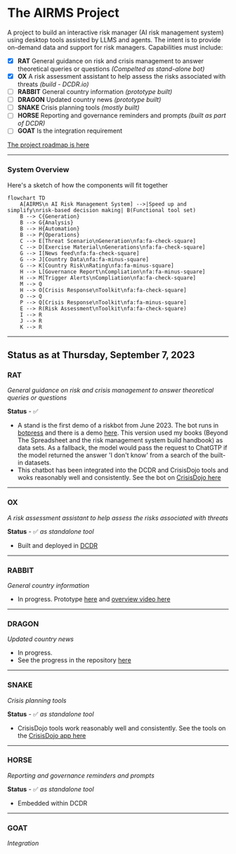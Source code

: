 # The AIRMS Project
A project to build an interactive risk manager (AI risk management system) using desktop tools assisted by LLMS and agents. The intent is to provide on-demand data and support for risk managers. Capabilities must include:

- [x] **RAT** General guidance on risk and crisis management to answer theoretical queries or questions *(Compelted as stand-alone bot)*
- [x] **OX** A risk assessment assistant to help assess the risks associated with threats *(build - DCDR.io)*
- [ ] **RABBIT** General country information *(prototype built)*
- [ ] **DRAGON** Updated country news *(prototype built)*
- [ ] **SNAKE** Crisis planning tools *(mostly built)*
- [ ] **HORSE** Reporting and governance reminders and prompts *(built as part of DCDR)*
- [ ] **GOAT** Is the integration requirement

[The project roadmap is here](https://github.com/users/agsheves/projects/1)

---
### System Overview

Here's a sketch of how the components will fit together

```mermaid
flowchart TD
    A[AIRMS\n AI Risk Management System] -->|Speed up and simplify\nrisk-based decision making| B(Functional tool set)
    B --> C{Generation}
    B --> G{Analysis}
    B --> H{Automation}
    B --> P{Operations}
    C --> E[Threat Scenario\nGeneration\nfa:fa-check-square]
    C --> D[Exercise Material\nGenerations\nfa:fa-check-square]
    G --> I[News feed\nfa:fa-check-square]
    G --> J[Country Data\nfa:fa-minus-square]
    G --> K[Country Risk\nRating\nfa:fa-minus-square]
    H --> L[Governance Report\nCompliation\nfa:fa-minus-square]
    H --> M[Trigger Alerts\nCompliation\nfa:fa-check-square]
    M --> Q
    H --> O[Crisis Response\nToolkit\nfa:fa-check-square]
    O --> Q
    P --> Q[Crisis Response\nToolkit\nfa:fa-minus-square]
    E --> R(Risk Assessment\nToolkit\nfa:fa-check-square)
    I --> R
    J --> R
    K --> R
```
---

## Status as at Thursday, September 7, 2023 

### RAT
*General guidance on risk and crisis management to answer theoretical queries or questions*

**Status** - ✅ 
 - A stand is the first demo of a riskbot from June 2023. The bot runs in [botpress](https://botpress.com/) and there is a demo [here](https://agsheves.github.io/riskbot/). This version used my books (Beyond The Spreadsheet and the risk management system build handbook) as data sets. As a fallback, the model would pass the request to ChatGTP if the model returned the answer 'I don't know' from a search of the built-in datasets.
 - This chatbot has been integrated into the DCDR and CrisisDojo tools and woks reasonably well and consistently. See the bot on [CrisisDojo here](https://crisisdjo.ai)

---

### OX
*A risk assessment assistant to help assess the risks associated with threats*

**Status** - ✅ *as standalone tool*
- Built and deployed in [DCDR](dcdr.io)

---

### RABBIT
*General country information*

- In progress. Prototype [here](https://countryassessments.anvil.app/) and [overview video here](https://youtu.be/BYvwZEbwzxM0)

---

### DRAGON
*Updated country news*

- In progress.
- See the progress in the repository [here](https://github.com/agsheves/daily-news-summary)

---

### SNAKE
*Crisis planning tools*

**Status** - ✅ *as standalone tool*
 - CrisisDojo tools work reasonably well and consistently. See the tools on the [CrisisDojo app here](https://app.crisisdjo.ai)

 ---

### HORSE
*Reporting and governance reminders and prompts*

**Status** - ✅ *as standalone tool*
- Embedded within DCDR

---

### GOAT
*Integration*



